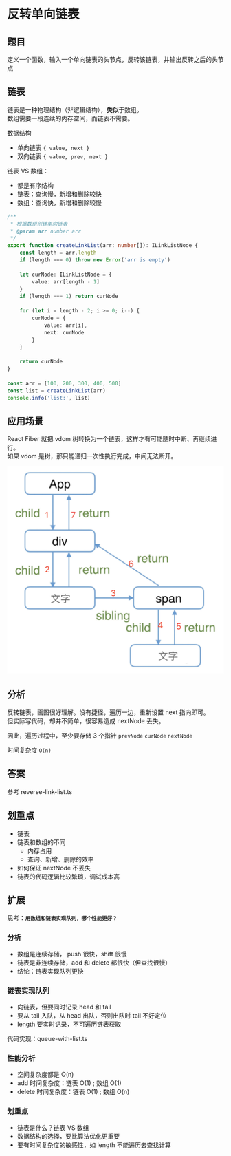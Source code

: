 # 反转单向链表

## 题目

定义一个函数，输入一个单向链表的头节点，反转该链表，并输出反转之后的头节点

## 链表

链表是一种物理结构（非逻辑结构），**类似**于数组。<br>
数组需要一段连续的内存空间，而链表不需要。

数据结构
- 单向链表 `{ value, next }`
- 双向链表 `{ value, prev, next }`

链表 VS 数组：
- 都是有序结构
- 链表：查询慢，新增和删除较快
- 数组：查询快，新增和删除较慢

```ts
/**
 * 根据数组创建单向链表
 * @param arr number arr
 */
export function createLinkList(arr: number[]): ILinkListNode {
    const length = arr.length
    if (length === 0) throw new Error('arr is empty')

    let curNode: ILinkListNode = {
        value: arr[length - 1]
    }
    if (length === 1) return curNode

    for (let i = length - 2; i >= 0; i--) {
        curNode = {
            value: arr[i],
            next: curNode
        }
    }

    return curNode
}

const arr = [100, 200, 300, 400, 500]
const list = createLinkList(arr)
console.info('list:', list)
```

## 应用场景

React Fiber 就把 vdom 树转换为一个链表，这样才有可能随时中断、再继续进行。<br>
如果 vdom 是树，那只能递归一次性执行完成，中间无法断开。

![](./img/react-fiber-链表.png)

## 分析

反转链表，画图很好理解。没有捷径，遍历一边，重新设置 next 指向即可。<br>
但实际写代码，却并不简单，很容易造成 nextNode 丢失。

因此，遍历过程中，至少要存储 3 个指针 `prevNode` `curNode` `nextNode`

时间复杂度 `O(n)`

## 答案

参考 reverse-link-list.ts

## 划重点

- 链表
- 链表和数组的不同
    - 内存占用
    - 查询、新增、删除的效率
- 如何保证 nextNode 不丢失
- 链表的代码逻辑比较繁琐，调试成本高

## 扩展

思考：**`用数组和链表实现队列，哪个性能更好？`**

### 分析

- 数组是连续存储， push 很快，shift 很慢
- 链表是非连续存储，add 和 delete 都很快（但查找很慢）
- 结论：链表实现队列更快

### 链表实现队列

- 向链表，但要同时记录 head 和 tail
- 要从 tail 入队，从 head 出队，否则出队时 tail 不好定位
- length 要实时记录，不可遍历链表获取

代码实现：queue-with-list.ts

### 性能分析

- 空间复杂度都是 O(n)
- add 时间复杂度：链表 O(1) ;  数组 O(1)
- delete 时间复杂度：链表 O(1) ;  数组 O(n)

### 划重点

- 链表是什么？链表 VS 数组
- 数据结构的选择，要比算法优化更重要
- 要有时间复杂度的敏感性，如 length 不能遍历去查找计算
